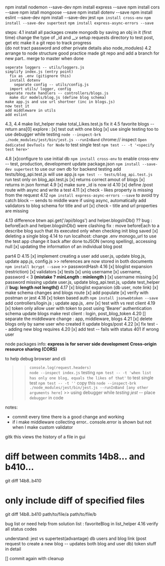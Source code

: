 <!-- all npm installs in order -->
  npm install nodemon --save-dev
  npm install express --save
  npm install cors --save
  npm istall mongoose --save
  npm install dotenv --save 
  npm install eslint --save-dev
  npm install --save-dev jest
  `npm install cross-env`
  `npm install --save-dev supertest`
  `npm install express-async-errors --save`



steps:
  4.1
    install all packages
    create mongodb by saving an obj in it (first time) 
    change the type of _id and __v
    setup requests directory to test post, get etc
    make it a git repo to track progress    
      (do not tract password and other private details also node_modules)
  4.2
    arrange to node structure good practice
    made git repo and add a branch for new part.. merge to master when done
    
    seperate loggers -- utils/loggers.js
    simplify index.js (entry point)
      fix as .env (gitignore this)
      install dotenv
        separate config -- utils/config.js
      import utils/ logger, config
    seperate route handlers -- controllers/blogs.js
      make dir models/blog.js (define blog schema)
    make app.js and use url shortner (inc in blogs.js) 
    now test it
    add middleware in utils
    add eslint

  4.3, 4.4
    make list_helper
    make total_Likes.test.js
      fix it
  4.5
    favorite blogs -- return ans[0]
    explore :
      [x] test out with one blog 
      [x] use single testing too 
    to use debugger while testing
      `node --inspect-brk ./node_modules/jest/bin/jest.js --runInBand`
      chrome:// inspect
          `Open dedicated DevTools for Node`
    to test single test
      `npm test -- -t '<specify test here>'`
  
  <!-- 4 b -->
  4.8
    [x]configure to use initial db
      `npm install cross-env`
        to enable cross-env -- test, production, development
      update package.json
      `npm install --save-dev supertest`
        to use our own db for backend testing
      add tests/blog_api.test.js
        will use app.js
      `npm test -- tests/blog_api.test.js`
        run test only on blog_api.test.js
    [x] returns correct amout of blogs
    [x] returns in json format
  4.9
    [x] make sure _id is now id
  4.10
    [x] define /post route with async and write a test
  4.11
    [x] check - likes property is missing from the request
  4.12
      `npm install express-async-errors --save`
        to avoid try catch block -- sends to middle ware if using async, automatically
      add validators to blog schema for title and url
    [x] check - title and url properties are missing

  4.13
      difference btwn api.get('/api/blogs') and helper.blogsInDb() ??
      bug : beforeEach and helper.blogsInDb() were clashing
        fix : move beforeEach to a describe blog such that its executed only when checking init blog saved
    [x] deleting a single blog 
  4.14
    to run localhost:
      change .env monogo_url to use the test app
      change it back after done
    <!-- failing test but post request is made !! -->
        toJSON (wrong spelling), accessing null
    [x] updating the information of an individual blog post
  <!-- [x] clean up and commit -->

  part4 D 
  4.15
    [x] implement creating a user 
      add user.js, update blog.js, update app.js, config.js
        >>  references are now stored in both documents
      `npm install bcrypt --save` >> passwordHash
  4.16
    [x] bloglist expansion (restriction)
      [x] validators 
      [x] tests
        [x] uniq username
        [x] username, password < 3 **(mistake ? minLength : minlength )**
        [x] username missing
        [x] password missing
      update user.js, update blog_api.test.js, update test_helper
        // **bug:  length not length()**
  4.17
    [x] bloglist expansion (db user, note link) 
      [x] make schema changes and blogs route
      [x] add populate
      [x] verify with postman or jest
  4.18
    [x] token based auth
      `npm install jsonwebtoken --save`
      add controllers/login.js ; update app.js, .env
      [x] test with vs rest client
  4.19
    [x] token only allow user with token to post
      using 'Bearer' authentication schema
      update blogs
      make rest client : login, post_blog_token
  4.20
    [] separate the middleware
      change : app, middleware, blogs
  4.21
    [x] delete blogs only by same user who created it
      update blogs/post
  4.22
    [x] fix  test -- adding new blog
      requires 4.20
    [x] add test -- fails with status 401 if wrong user 
    
  

node packages info:
  **express is for server side development**
  **Cross-origin resource sharing (CORS)**

to help debug
  browser and cli
  >> `console.log(request.headers)`  
  >> `node --inspect index.js`
  testing
  >> `npm test -- -t 'when list has only one blog, equals the likes of that'` to test single test
  >> `npm test -- -t ''` copy this
  >> `node --inspect-brk ./node_modules/jest/bin/jest.js --runInBand [any other arguments here]` 
    >> using debugger while *testing jest*  -- place `debugger` in code 

notes:
  * commit every time there is a good change and working
  * if i make middleware collecting error.. console.error is shown but not when I make custom validator
  
  gitk <filename>
    this views the history of a file in gui

  # diff between commits 14b8... and b410...
  git diff 14b8..b410
  # only include diff of specified files
  git diff 14b8..b410 path/to/file/a path/to/file/b

bug list or need help from solution list :
  favoriteBlog in list_helper
  4.16 verify
  all status codes
  



understand:
  jest vs supertest(advantage)
  db users and blog link (post request to create a new blog -- updates both blog and user db)
  token stuff in detail


[] commit again with cleanup
